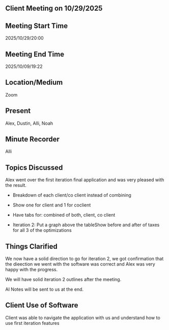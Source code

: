 ## Client Meeting on 10/29/2025

## Meeting Start Time

2025/10/29/20:00

## Meeting End Time

2025/10/09/19:22

## Location/Medium

Zoom

## Present

Alex, Dustin, Alli, Noah

## Minute Recorder

Alli

## Topics Discussed

Alex went over the first iteration final application and was very pleased with the result.
- Breakdown of each client/co client instead of combining
- Show one for client and 1 for coclient
- Have tabs for: combined of both, client, co client

- Iteration 2: Put a graph above the tableShow before and after of taxes for all 3 of the optimizations

## Things Clarified

We now have a solid direction to go for iteration 2, we got confirmation that the dieection we went with the software was correct and Alex was very happy with the progress.

We will have solid iteration 2 outlines after the meeting.

AI Notes will be sent to us at the end.

## Client Use of Software
Client was able to navigate the application with us and understand how to use first iteration features
